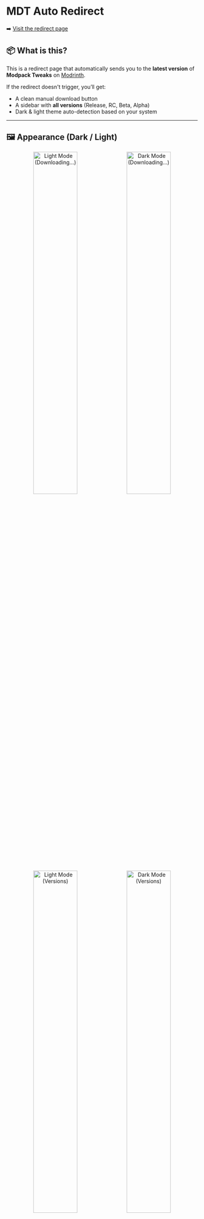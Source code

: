 # MDT Auto Redirect

➡️ [Visit the redirect page](https://lavalstudio.github.io/ultrafabric/)

## 📦 What is this?

This is a redirect page that automatically sends you to the **latest version** of **Modpack Tweaks** on [Modrinth](https://modrinth.com/modpack/mdp).

If the redirect doesn't trigger, you’ll get:
- A clean manual download button
- A sidebar with **all versions** (Release, RC, Beta, Alpha)
- Dark & light theme auto-detection based on your system

---

## 🖼️ Appearance (Dark / Light)

<p align="center">
  <img src="https://github.com/user-attachments/assets/94a5004e-6da6-46ff-be63-9ed54e333ee2" alt="Light Mode (Downloading...)" width="48%" />
  <img src="https://github.com/user-attachments/assets/7c5e61d7-cbe4-44c5-b624-fcb7228eef87" alt="Dark Mode (Downloading...)" width="48%" />
</p>
<p align="center">
  <img src="https://github.com/user-attachments/assets/db24976d-d602-4e82-aa8c-6157c9638241" alt="Light Mode (Versions)" width="48%" />
  <img src="https://github.com/user-attachments/assets/df0b00bc-0b93-4294-8138-f87cecec88a9" alt="Dark Mode (Versions)" width="48%" />
</p>

## 🎨 Version Color Legend

| Type              | Color            | Description                                           |
|-------------------|------------------|-------------------------------------------------------|
| 🔵 Release         | Blue             | Official stable release, safe to use in production   |
| 🟢 Release Candidate (RC) | Green    | Almost stable, awaiting final validation             |
| 🟡 Beta            | Gold/Yellow      | Test builds with potential bugs, feedback welcome    |
| 🔴 Alpha           | Red              | Early preview, experimental and unstable             |

> Hover on version entries to see link previews and quickly download specific builds.
